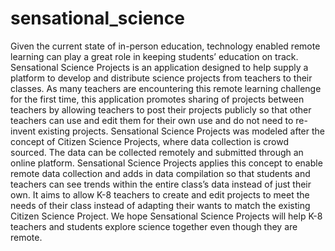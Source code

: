 # sensational_science

Given the current state of in-person education, technology enabled remote learning can play a great role in keeping students’ education on track. Sensational Science Projects is an application designed to help supply a platform to develop and distribute science projects from teachers to their classes. As many teachers are encountering this remote learning challenge for the first time, this application promotes sharing of projects between teachers by allowing teachers to post their projects publicly so that other teachers can use and edit them for their own use and do not need to re-invent existing projects. 
Sensational Science Projects was modeled after the concept of Citizen Science Projects, where data collection is crowd sourced. The data can be collected remotely and submitted through an online platform. Sensational Science Projects applies this concept to enable remote data collection and adds in data compilation so that students and teachers can see trends within the entire class’s data instead of just their own. It aims to allow K-8 teachers to create and edit projects to meet the needs of their class instead of adapting their wants to match the existing Citizen Science Project. We hope Sensational Science Projects will help K-8 teachers and students explore science together even though they are remote.





